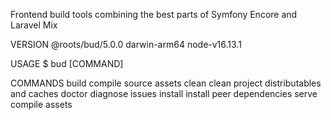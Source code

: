 Frontend build tools combining the best parts of Symfony Encore and Laravel Mix

VERSION
  @roots/bud/5.0.0 darwin-arm64 node-v16.13.1

USAGE
  $ bud [COMMAND]

COMMANDS
  build    compile source assets
  clean    clean project distributables and caches
  doctor   diagnose issues
  install  install peer dependencies
  serve    compile assets